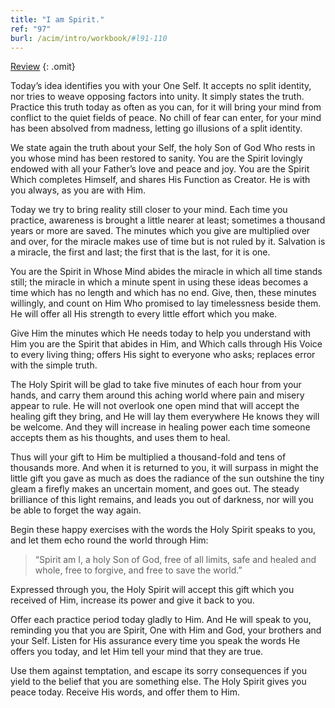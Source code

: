 ```yaml
---
title: "I am Spirit."
ref: "97"
burl: /acim/intro/workbook/#l91-110
---
```


<a class="hide-review" href="/workbook/l114/#l097">Review</a>
{: .omit}

Today’s idea identifies you with your One Self. It accepts no split
identity, nor tries to weave opposing factors into unity. It simply
states the truth. Practice this truth today as often as you can, for it
will bring your mind from conflict to the quiet fields of peace. No
chill of fear can enter, for your mind has been absolved from madness,
letting go illusions of a split identity.

We state again the truth about your Self, the holy Son of God Who rests
in you whose mind has been restored to sanity. You are the Spirit
lovingly endowed with all your Father’s love and peace and joy. You are
the Spirit Which completes Himself, and shares His Function as Creator.
He is with you always, as you are with Him.

Today we try to bring reality still closer to your mind. Each time you
practice, awareness is brought a little nearer at least; sometimes a
thousand years or more are saved. The minutes which you give are
multiplied over and over, for the miracle makes use of time but is not
ruled by it. Salvation is a miracle, the first and last; the first that
is the last, for it is one.

You are the Spirit in Whose Mind abides the miracle in which all time
stands still; the miracle in which a minute spent in using these ideas
becomes a time which has no length and which has no end. Give, then,
these minutes willingly, and count on Him Who promised to lay
timelessness beside them. He will offer all His strength to every little
effort which you make.

Give Him the minutes which He needs today to help you understand with
Him you are the Spirit that abides in Him, and Which calls through His
Voice to every living thing; offers His sight to everyone who asks;
replaces error with the simple truth.

The Holy Spirit will be glad to take five minutes of each hour from your
hands, and carry them around this aching world where pain and misery
appear to rule. He will not overlook one open mind that will accept the
healing gift they bring, and He will lay them everywhere He knows they
will be welcome. And they will increase in healing power each time
someone accepts them as his thoughts,
and uses them to heal.

Thus will your gift to Him be multiplied a thousand-fold and tens of
thousands more. And when it is returned to you, it will surpass in might
the little gift you gave as much as does the radiance of the sun
outshine the tiny gleam a firefly makes an uncertain moment, and goes
out. The steady brilliance of this light remains, and leads you out of
darkness, nor will you be able to forget the way again.

Begin these happy exercises with the words the Holy Spirit speaks to
you, and let them echo round the world through Him:

> “Spirit am I, a holy Son of God,
> free of all limits, safe and healed and whole,
> free to forgive, and free to save the world.”

Expressed through you, the Holy Spirit will accept this gift which you
received of Him, increase its power and give it back to you.

Offer each practice period today gladly to Him. And He will speak to
you, reminding you that you are Spirit, One with Him and God, your
brothers and your Self. Listen for His assurance every time you speak
the words He offers you today, and let Him tell your mind that they are
true.

Use them against temptation, and escape its sorry consequences if you
yield to the belief that you are something else. The Holy Spirit gives
you peace today. Receive His words, and offer them to Him.

